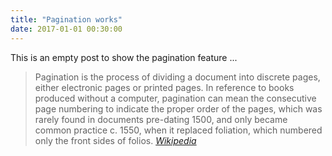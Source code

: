```yaml
---
title: "Pagination works"
date: 2017-01-01 00:30:00
---
```


This is an empty post to show the pagination feature ...

> Pagination is the process of dividing a document into discrete pages, either electronic pages or printed pages.
> In reference to books produced without a computer, pagination can mean the consecutive page numbering to indicate the proper order of the pages, which was rarely found in documents pre-dating 1500, and only became common practice c. 1550, when it replaced foliation, which numbered only the front sides of folios.
> _[Wikipedia](https://en.wikipedia.org/wiki/Pagination)_
